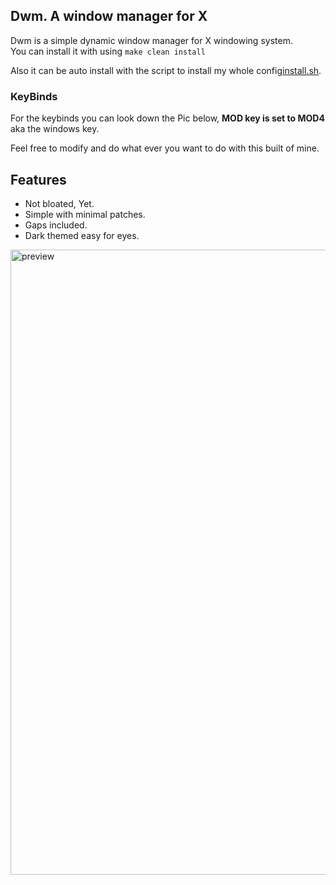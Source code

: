 ## Dwm. A window manager for X

Dwm is a simple dynamic window manager for X windowing system. <br>
You can install it with using 
```make clean install``` <br>

Also it can be auto install with the script to install my whole config[install.sh](https://github.com/AvishekPD/AvishekPD/blob/main/install.sh). <br> 

### KeyBinds 
For the keybinds you can look down the Pic below, 
<b>MOD key is set to MOD4</b> aka the windows key.

Feel free to modify and do what ever you want to do with this built of mine.

## Features 
- Not bloated, Yet.
- Simple with minimal patches.
- Gaps included.
- Dark themed easy for eyes.

<p alight="center">
	<img width="1000"
	alt="preview"
	src="./preview.jpg">
</p>
